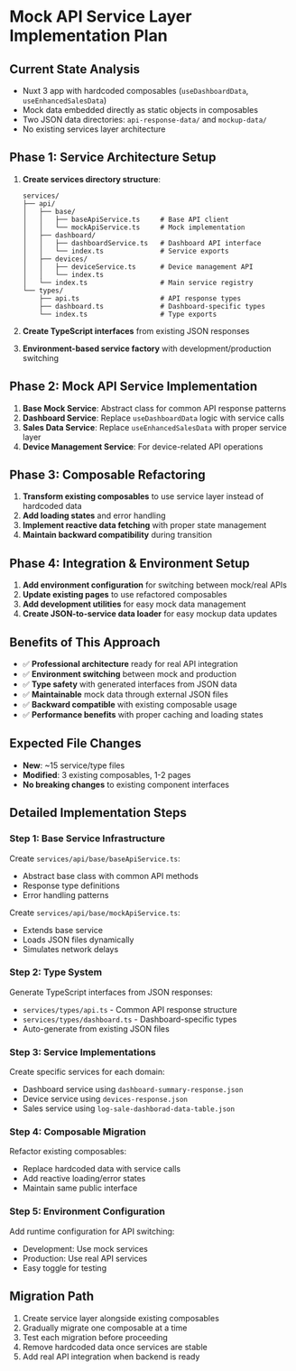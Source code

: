 # Mock API Service Layer Implementation Plan

## **Current State Analysis**
- Nuxt 3 app with hardcoded composables (`useDashboardData`, `useEnhancedSalesData`) 
- Mock data embedded directly as static objects in composables
- Two JSON data directories: `api-response-data/` and `mockup-data/`
- No existing services layer architecture

## **Phase 1: Service Architecture Setup**
1. **Create services directory structure**:
   ```
   services/
   ├── api/
   │   ├── base/
   │   │   ├── baseApiService.ts     # Base API client
   │   │   └── mockApiService.ts     # Mock implementation
   │   ├── dashboard/
   │   │   ├── dashboardService.ts   # Dashboard API interface
   │   │   └── index.ts              # Service exports
   │   ├── devices/
   │   │   ├── deviceService.ts      # Device management API
   │   │   └── index.ts
   │   └── index.ts                  # Main service registry
   └── types/
       ├── api.ts                    # API response types
       ├── dashboard.ts              # Dashboard-specific types
       └── index.ts                  # Type exports
   ```

2. **Create TypeScript interfaces** from existing JSON responses
3. **Environment-based service factory** with development/production switching

## **Phase 2: Mock API Service Implementation**
1. **Base Mock Service**: Abstract class for common API response patterns
2. **Dashboard Service**: Replace `useDashboardData` logic with service calls
3. **Sales Data Service**: Replace `useEnhancedSalesData` with proper service layer
4. **Device Management Service**: For device-related API operations

## **Phase 3: Composable Refactoring**
1. **Transform existing composables** to use service layer instead of hardcoded data
2. **Add loading states** and error handling
3. **Implement reactive data fetching** with proper state management
4. **Maintain backward compatibility** during transition

## **Phase 4: Integration & Environment Setup**
1. **Add environment configuration** for switching between mock/real APIs
2. **Update existing pages** to use refactored composables
3. **Add development utilities** for easy mock data management
4. **Create JSON-to-service data loader** for easy mockup data updates

## **Benefits of This Approach**
- ✅ **Professional architecture** ready for real API integration
- ✅ **Environment switching** between mock and production
- ✅ **Type safety** with generated interfaces from JSON data
- ✅ **Maintainable** mock data through external JSON files
- ✅ **Backward compatible** with existing composable usage
- ✅ **Performance benefits** with proper caching and loading states

## **Expected File Changes**
- **New**: ~15 service/type files
- **Modified**: 3 existing composables, 1-2 pages
- **No breaking changes** to existing component interfaces

## **Detailed Implementation Steps**

### Step 1: Base Service Infrastructure
Create `services/api/base/baseApiService.ts`:
- Abstract base class with common API methods
- Response type definitions
- Error handling patterns

Create `services/api/base/mockApiService.ts`:
- Extends base service
- Loads JSON files dynamically
- Simulates network delays

### Step 2: Type System
Generate TypeScript interfaces from JSON responses:
- `services/types/api.ts` - Common API response structure
- `services/types/dashboard.ts` - Dashboard-specific types
- Auto-generate from existing JSON files

### Step 3: Service Implementations
Create specific services for each domain:
- Dashboard service using `dashboard-summary-response.json`
- Device service using `devices-response.json`
- Sales service using `log-sale-dashborad-data-table.json`

### Step 4: Composable Migration
Refactor existing composables:
- Replace hardcoded data with service calls
- Add reactive loading/error states
- Maintain same public interface

### Step 5: Environment Configuration
Add runtime configuration for API switching:
- Development: Use mock services
- Production: Use real API services
- Easy toggle for testing

## **Migration Path**
1. Create service layer alongside existing composables
2. Gradually migrate one composable at a time
3. Test each migration before proceeding
4. Remove hardcoded data once services are stable
5. Add real API integration when backend is ready